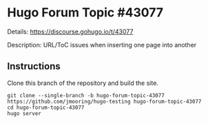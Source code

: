 # Hugo Forum Topic #43077

Details: <https://discourse.gohugo.io/t/43077>

Description: URL/ToC issues when inserting one page into another

## Instructions

Clone this branch of the repository and build the site.

```text
git clone --single-branch -b hugo-forum-topic-43077 https://github.com/jmooring/hugo-testing hugo-forum-topic-43077
cd hugo-forum-topic-43077
hugo server
```
